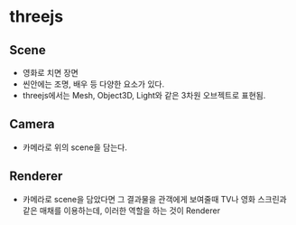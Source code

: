 # threejs

## Scene

- 영화로 치면 장면
- 씬안에는 조명, 배우 등 다양한 요소가 있다.
- threejs에서는 Mesh, Object3D, Light와 같은 3차원 오브젝트로 표현됨.

## Camera

- 카메라로 위의 scene을 담는다.

## Renderer

- 카메라로 scene을 담았다면 그 결과물을 관객에게 보여줄때 TV나 영화 스크린과 같은 매채를 이용하는데, 이러한 역할을 하는 것이 Renderer
